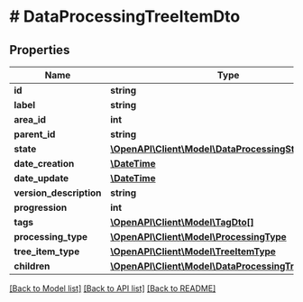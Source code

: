 # # DataProcessingTreeItemDto

## Properties

Name | Type | Description | Notes
------------ | ------------- | ------------- | -------------
**id** | **string** |  | [optional]
**label** | **string** |  | [optional]
**area_id** | **int** |  | [optional]
**parent_id** | **string** |  | [optional]
**state** | [**\OpenAPI\Client\Model\DataProcessingState**](DataProcessingState.md) |  | [optional]
**date_creation** | [**\DateTime**](\DateTime.md) |  | [optional]
**date_update** | [**\DateTime**](\DateTime.md) |  | [optional]
**version_description** | **string** |  | [optional]
**progression** | **int** |  | [optional]
**tags** | [**\OpenAPI\Client\Model\TagDto[]**](TagDto.md) |  | [optional]
**processing_type** | [**\OpenAPI\Client\Model\ProcessingType**](ProcessingType.md) |  | [optional]
**tree_item_type** | [**\OpenAPI\Client\Model\TreeItemType**](TreeItemType.md) |  | [optional]
**children** | [**\OpenAPI\Client\Model\DataProcessingTreeItemDto[]**](DataProcessingTreeItemDto.md) |  | [optional]

[[Back to Model list]](../../README.md#models) [[Back to API list]](../../README.md#endpoints) [[Back to README]](../../README.md)

